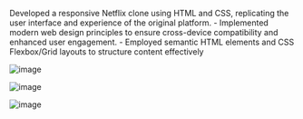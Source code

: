  Developed a responsive Netflix clone using HTML and CSS, replicating the user interface and experience 
of the original platform. - Implemented modern web design principles to ensure cross-device compatibility
and enhanced user engagement. - Employed semantic HTML elements and CSS Flexbox/Grid layouts to structure content effectively  


![image](https://github.com/user-attachments/assets/c2c90144-f457-42de-b54f-95784c1ea2d3)

![image](https://github.com/user-attachments/assets/ab5bdba0-84bb-41b2-bf88-dfaab23812c3)

![image](https://github.com/user-attachments/assets/035eb01b-f233-4020-b055-58a498a66d4b)


